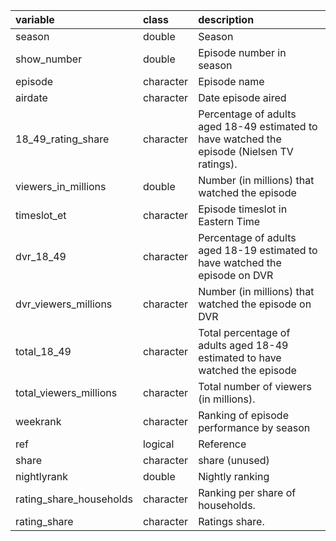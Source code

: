|variable                |class     |description             |
|:-----------------------|:---------|:-----------------------|
|season                  |double    |Season                  |
|show_number             |double    |Episode number in season     |
|episode                 |character |Episode name                 |
|airdate                 |character |Date episode aired          |
|18_49_rating_share      |character |Percentage of adults aged 18-49 estimated to have watched the episode (Nielsen TV ratings). |
|viewers_in_millions     |double    |Number (in millions) that watched the episode |
|timeslot_et             |character |Episode timeslot in Eastern Time     |
|dvr_18_49               |character |Percentage of adults aged 18-19 estimated to have watched the episode on DVR     |
|dvr_viewers_millions    |character |Number (in millions) that watched the episode on DVR  |
|total_18_49             |character |Total percentage of adults aged 18-49 estimated to have watched the episode    |
|total_viewers_millions  |character |Total number of viewers (in millions). |
|weekrank                |character |Ranking of episode performance by season            |
|ref                     |logical   |Reference                    |
|share                   |character |share  (unused)   |
|nightlyrank             |double    |Nightly ranking        |
|rating_share_households |character |Ranking per share of households. |
|rating_share            |character |Ratings share.         |

